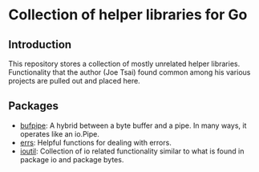 # Collection of helper libraries for Go #

## Introduction ##

This repository stores a collection of mostly unrelated helper libraries.
Functionality that the author (Joe Tsai) found common among his various projects
are pulled out and placed here.

## Packages ##

* [bufpipe](http://godoc.org/bitbucket.org/rawr/golib/bufpipe): A hybrid between
a byte buffer and a pipe. In many ways, it operates like an io.Pipe.
* [errs](http://godoc.org/bitbucket.org/rawr/golib/errs): Helpful functions for
dealing with errors.
* [ioutil](http://godoc.org/bitbucket.org/rawr/golib/ioutil): Collection of io
related functionality similar to what is found in package io and package bytes.
